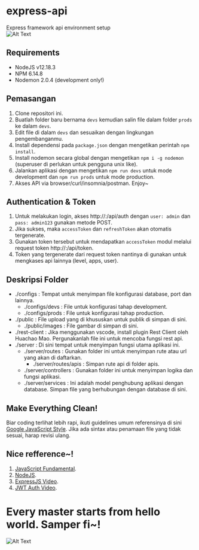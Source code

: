 # express-api
Express framework api environment setup\
![Alt Text](https://miro.medium.com/max/2552/1*lHCKq9Wq91NWxei1Osthdg.png)

## Requirements
- NodeJS v12.18.3
- NPM 6.14.8
- Nodemon 2.0.4 (development only!)

## Pemasangan
1. Clone repositori ini.
2. Buatlah folder baru bernama `devs` kemudian salin file dalam folder `prods` ke dalam `devs`.
3. Edit file di dalam `devs` dan sesuaikan dengan lingkungan pengembanganmu.
4. Install dependensi pada `package.json` dengan mengetikan perintah `npm install`.
5. Install nodemon secara global dengan mengetikan `npm i -g nodemon` (superuser di perlukan untuk pengguna unix like).
6. Jalankan aplikasi dengan mengetikan `npm run devs` untuk mode development dan `npm run prods` untuk mode production.
7. Akses API via browser/curl/insomnia/postman. Enjoy~

## Authentication & Token
1. Untuk melakukan login, akses http://<ip>:<port>/api/auth dengan `user: admin` dan `pass: admin123` gunakan metode POST.
2. Jika sukses, maka `accessToken` dan `refreshToken` akan otomatis tergenerate.
3. Gunakan token tersebut untuk mendapatkan `accessToken` modul melalui request token http://<ip>:<port>/api/token.
4. Token yang tergenerate dari request token nantinya di gunakan untuk mengkases api lainnya (level, apps, user).

## Deskripsi Folder
- ./configs : Tempat untuk menyimpan file konfigurasi database, port dan lainnya.
	- ./configs/devs : File untuk konfigurasi tahap development.
	- ./configs/prods : File untuk konfigurasi tahap production.
- ./public : File upload yang di khususkan untuk publik di simpan di sini.
	- ./public/images : File gambar di simpan di sini.
- ./rest-client : Jika menggunakan vscode, install plugin Rest Client oleh Huachao Mao. Pergunakanlah file ini untuk mencoba fungsi rest api.
- ./server : Di sini tempat untuk menyimpan fungsi utama aplikasi ini.
	- ./server/routes : Gunakan folder ini untuk menyimpan rute atau url yang akan di daftarkan.
		- ./server/routes/apis : Simpan rute api di folder apis.
	- ./server/controllers : Gunakan folder ini untuk menyimpan logika dan fungsi aplikasi.
	- ./server/services : Ini adalah model penghubung aplikasi dengan database. Simpan file yang berhubungan dengan database di sini.

## Make Everything Clean!
Biar coding terlihat lebih rapi, ikuti guidelines umum referensinya di sini [Google JavaScript Style](https://google.github.io/styleguide/jsguide.html). Jika ada sintax atau penamaan file yang tidak sesuai, harap revisi ulang.

## Nice refference~!
1. [JavaScript Fundamental](https://www.w3schools.com/js/).
2. [NodeJS](https://www.w3schools.com/nodejs/).
3. [ExpressJS Video](https://www.youtube.com/watch?v=vjf774RKrLc).
4. [JWT Auth Video](https://www.youtube.com/watch?v=mbsmsi7l3r4).

# Every master starts from hello world. Samper fi~!
![Alt Text](https://blog.hubspot.com/hubfs/giphy_1-1.gif)